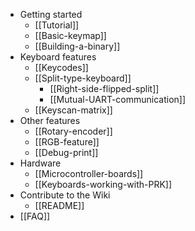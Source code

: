 * Getting started
  * [[Tutorial]]
  * [[Basic-keymap]]
  * [[Building-a-binary]]
* Keyboard features
  * [[Keycodes]]
  * [[Split-type-keyboard]]
    * [[Right-side-flipped-split]]
    * [[Mutual-UART-communication]]
  * [[Keyscan-matrix]]
* Other features
  * [[Rotary-encoder]]
  * [[RGB-feature]]
  * [[Debug-print]]
* Hardware
  * [[Microcontroller-boards]]
  * [[Keyboards-working-with-PRK]]
* Contribute to the Wiki
  * [[README]]
* [[FAQ]]
